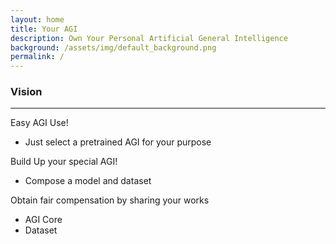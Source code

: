 ```yaml
---
layout: home
title: Your AGI
description: Own Your Personal Artificial General Intelligence
background: /assets/img/default_background.png
permalink: /
---
```

### Vision ### 
---
Easy AGI Use!
- Just select a pretrained AGI for your purpose

Build Up your special AGI!
- Compose a model and dataset 

Obtain fair compensation by sharing your works
- AGI Core 
- Dataset


